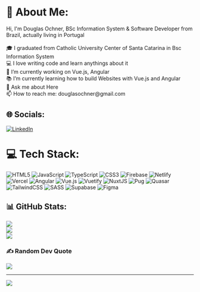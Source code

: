<h1>💫 About Me:</h1>
Hi, I'm Douglas Ochner, BSc Information System & Software Developer from Brazil, actually living in Portugal<br><br>🎓 I graduated from Catholic University Center of Santa Catarina in Bsc Information System<br>💻 I love writing code and learn anythings about it<br>🔬 I’m currently working on Vue.js, Angular<br>📚 I’m currently learning how to build Websites with Vue.js and Angular<br>💬 Ask me about Here<br>📫 How to reach me: douglasochner@gmail.com


<h2>🌐 Socials:</h2>

[![LinkedIn](https://img.shields.io/badge/LinkedIn-%230077B5.svg?logo=linkedin&logoColor=white)](https://linkedin.com/in/douglasochner) 

<h1>💻 Tech Stack:</h1>

![HTML5](https://img.shields.io/badge/html5-%23E34F26.svg?style=plastic&logo=html5&logoColor=white) ![JavaScript](https://img.shields.io/badge/javascript-%23323330.svg?style=plastic&logo=javascript&logoColor=%23F7DF1E) ![TypeScript](https://img.shields.io/badge/typescript-%23007ACC.svg?style=plastic&logo=typescript&logoColor=white) ![CSS3](https://img.shields.io/badge/css3-%231572B6.svg?style=plastic&logo=css3&logoColor=white) ![Firebase](https://img.shields.io/badge/firebase-%23039BE5.svg?style=plastic&logo=firebase) ![Netlify](https://img.shields.io/badge/netlify-%23000000.svg?style=plastic&logo=netlify&logoColor=#00C7B7) ![Vercel](https://img.shields.io/badge/vercel-%23000000.svg?style=plastic&logo=vercel&logoColor=white) ![Angular](https://img.shields.io/badge/angular-%23DD0031.svg?style=plastic&logo=angular&logoColor=white) ![Vue.js](https://img.shields.io/badge/vuejs-%2335495e.svg?style=plastic&logo=vuedotjs&logoColor=%234FC08D) ![Vuetify](https://img.shields.io/badge/Vuetify-1867C0?style=plastic&logo=vuetify&logoColor=AEDDFF) ![NuxtJS](https://img.shields.io/badge/Nuxt-black?style=plastic&logo=nuxt.js&logoColor=white) ![Pug](https://img.shields.io/badge/Pug-FFF?style=plastic&logo=pug&logoColor=A86454) ![Quasar](https://img.shields.io/badge/Quasar-16B7FB?style=plastic&logo=quasar&logoColor=black) ![TailwindCSS](https://img.shields.io/badge/tailwindcss-%2338B2AC.svg?style=plastic&logo=tailwind-css&logoColor=white) ![SASS](https://img.shields.io/badge/SASS-hotpink.svg?style=plastic&logo=SASS&logoColor=white) 	![Supabase](https://img.shields.io/badge/Supabase-3ECF8E?style=plastic&logo=supabase&logoColor=white) 	![Figma](https://img.shields.io/badge/figma-%23F24E1E.svg?style=plastic&logo=figma&logoColor=white)

<h2>📊 GitHub Stats:</h2>

![](https://github-readme-stats.vercel.app/api?username=dochner&theme=dark&hide_border=true&include_all_commits=true&count_private=true)<br/>
![](https://github-readme-streak-stats.herokuapp.com/?user=dochner&theme=dark&hide_border=true)<br/>
![](https://github-readme-stats.vercel.app/api/top-langs/?username=dochner&theme=dark&hide_border=true&include_all_commits=true&count_private=true&layout=compact)

<h3>✍️ Random Dev Quote</h3>

![](https://quotes-github-readme.vercel.app/api?type=horizontal&theme=radical)

---

[![](https://visitcount.itsvg.in/api?id=dochner&icon=0&color=1)](https://visitcount.itsvg.in)

<!-- Proudly created with GPRM ( https://gprm.itsvg.in ) -->
